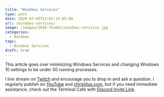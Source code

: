 ```yaml
---
title: "Windows Services"
type: post
date: 2020-07-03T13:02:23-05:00
url: /windows-services/
image: /images/2020-thumbs/windows-services.jpg
categories:
  - Windows
tags:
  - Windows Services 
draft: true
---
```

This article goes over minimizing Windows Services and changing Windows 10 settings to be under 50 running processes. 
<!--more-->

I live stream on [Twitch][1] and encourage you to drop in and ask a question. I regularly publish on [YouTube][2] and [christitus.com][3], but if you need immediate assistance, check out the Terminal Cafe with [Discord Invite Link][4].

 [1]: https://twitch.tv/christitustech
 [2]: https://www.youtube.com/c/ChrisTitusTech
 [3]: https://www.christitus.com/
 [4]: https://www.christitus.com/discord
